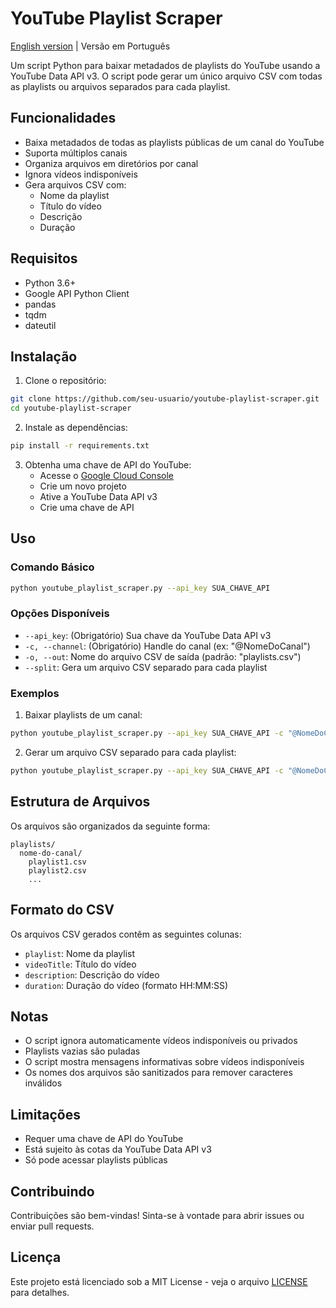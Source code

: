 # YouTube Playlist Scraper

[English version](README.md) | Versão em Português

Um script Python para baixar metadados de playlists do YouTube usando a YouTube Data API v3. O script pode gerar um único arquivo CSV com todas as playlists ou arquivos separados para cada playlist.

## Funcionalidades

- Baixa metadados de todas as playlists públicas de um canal do YouTube
- Suporta múltiplos canais
- Organiza arquivos em diretórios por canal
- Ignora vídeos indisponíveis
- Gera arquivos CSV com:
  - Nome da playlist
  - Título do vídeo
  - Descrição
  - Duração

## Requisitos

- Python 3.6+
- Google API Python Client
- pandas
- tqdm
- dateutil

## Instalação

1. Clone o repositório:

```bash
git clone https://github.com/seu-usuario/youtube-playlist-scraper.git
cd youtube-playlist-scraper
```

2. Instale as dependências:

```bash
pip install -r requirements.txt
```

3. Obtenha uma chave de API do YouTube:
   - Acesse o [Google Cloud Console](https://console.cloud.google.com/)
   - Crie um novo projeto
   - Ative a YouTube Data API v3
   - Crie uma chave de API

## Uso

### Comando Básico

```bash
python youtube_playlist_scraper.py --api_key SUA_CHAVE_API
```

### Opções Disponíveis

- `--api_key`: (Obrigatório) Sua chave da YouTube Data API v3
- `-c, --channel`: (Obrigatório) Handle do canal (ex: "@NomeDoCanal")
- `-o, --out`: Nome do arquivo CSV de saída (padrão: "playlists.csv")
- `--split`: Gera um arquivo CSV separado para cada playlist

### Exemplos

1. Baixar playlists de um canal:

```bash
python youtube_playlist_scraper.py --api_key SUA_CHAVE_API -c "@NomeDoCanal"
```

2. Gerar um arquivo CSV separado para cada playlist:

```bash
python youtube_playlist_scraper.py --api_key SUA_CHAVE_API -c "@NomeDoCanal" --split
```

## Estrutura de Arquivos

Os arquivos são organizados da seguinte forma:

```
playlists/
  nome-do-canal/
    playlist1.csv
    playlist2.csv
    ...
```

## Formato do CSV

Os arquivos CSV gerados contêm as seguintes colunas:

- `playlist`: Nome da playlist
- `videoTitle`: Título do vídeo
- `description`: Descrição do vídeo
- `duration`: Duração do vídeo (formato HH:MM:SS)

## Notas

- O script ignora automaticamente vídeos indisponíveis ou privados
- Playlists vazias são puladas
- O script mostra mensagens informativas sobre vídeos indisponíveis
- Os nomes dos arquivos são sanitizados para remover caracteres inválidos

## Limitações

- Requer uma chave de API do YouTube
- Está sujeito às cotas da YouTube Data API v3
- Só pode acessar playlists públicas

## Contribuindo

Contribuições são bem-vindas! Sinta-se à vontade para abrir issues ou enviar pull requests.

## Licença

Este projeto está licenciado sob a MIT License - veja o arquivo [LICENSE](LICENSE) para detalhes.
